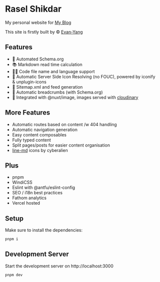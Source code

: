 # Rasel Shikdar

My personal website for [My Blog](https://rsinfo.netlify.app/)

This site is firstly built by ©️ [Evan-Yang](https://evan-yang.netlify.app/)

## Features

- 🔎 Automated Schema.org
- 📚 Markdown read time calculation
- 👨‍💻 Code file name and language support
- 🧩 Automatic Server Side Icon Resolving (no FOUC), powered by iconify & unplugin-icons 
- 🤖 Sitemap.xml and feed generation
- 🍞 Automatic breadcrumbs (with Schema.org)
- 🤝 Integrated with @nuxt/image, images served with [cloudinary](https://cloudinary.com)

## More Features

- Automatic routes based on content /w 404 handling
- Automatic navigation generation
- Easy content composables
- Fully typed content
- Split pages/posts for easier content organisation
- [line-md](https://github.com/cyberalien/line-md) icons by cyberalien

## Plus

- pnpm
- WindiCSS
- Eslint with @antfu/eslint-config
- SEO / i18n best practices
- Fathom analytics
- Vercel hosted

## Setup

Make sure to install the dependencies:

```bash
pnpm i
```

## Development Server

Start the development server on http://localhost:3000

```bash
pnpm dev
```
